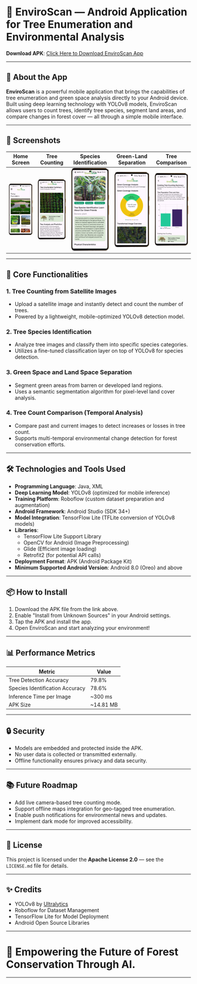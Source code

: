 # 📱 EnviroScan — Android Application for Tree Enumeration and Environmental Analysis

**Download APK**: [Click Here to Download EnviroScan App](your-apk-download-link-here)

---

## 📖 About the App

**EnviroScan** is a powerful mobile application that brings the capabilities of tree enumeration and green space analysis directly to your Android device.  
Built using deep learning technology with YOLOv8 models, EnviroScan allows users to count trees, identify tree species, segment land areas, and compare changes in forest cover — all through a simple mobile interface.

---
## 📸 Screenshots

| Home Screen | Tree Counting | Species Identification | Green-Land Separation | Tree Comparison | 
|:-----------:|:--------------:|:-----------------------:|:----------------------:|:---------------:|
| <img src="Screenshots/IMG-20241216-WA0009-portrait.png" width="120"/> | <img src="Screenshots/IMG-20241216-WA0019-portrait.png" width="120"/> | <img src="Screenshots/IMG-20241216-WA0023-portrait.png" width="120"/> | <img src="Screenshots/IMG-20241216-WA0020-portrait.png" width="120"/> | <img src="Screenshots/IMG-20241216-WA0026-portrait.png" width="120"/> |


---

## 🚀 Core Functionalities

### 1. **Tree Counting from Satellite Images**
- Upload a satellite image and instantly detect and count the number of trees.
- Powered by a lightweight, mobile-optimized YOLOv8 detection model.

### 2. **Tree Species Identification**
- Analyze tree images and classify them into specific species categories.
- Utilizes a fine-tuned classification layer on top of YOLOv8 for species detection.

### 3. **Green Space and Land Space Separation**
- Segment green areas from barren or developed land regions.
- Uses a semantic segmentation algorithm for pixel-level land cover analysis.

### 4. **Tree Count Comparison (Temporal Analysis)**
- Compare past and current images to detect increases or losses in tree count.
- Supports multi-temporal environmental change detection for forest conservation efforts.

---

## 🛠️ Technologies and Tools Used

- **Programming Language**: Java, XML
- **Deep Learning Model**: YOLOv8 (optimized for mobile inference)
- **Training Platform**: Roboflow (custom dataset preparation and augmentation)
- **Android Framework**: Android Studio (SDK 34+)
- **Model Integration**: TensorFlow Lite (TFLite conversion of YOLOv8 models)
- **Libraries**:
  - TensorFlow Lite Support Library
  - OpenCV for Android (Image Preprocessing)
  - Glide (Efficient image loading)
  - Retrofit2 (for potential API calls)
- **Deployment Format**: APK (Android Package Kit)
- **Minimum Supported Android Version**: Android 8.0 (Oreo) and above

---

## 📦 How to Install

1. Download the APK file from the link above.
2. Enable "Install from Unknown Sources" in your Android settings.
3. Tap the APK and install the app.
4. Open EnviroScan and start analyzing your environment!

---

## 📊 Performance Metrics

| Metric                         | Value               |
|---------------------------------|---------------------|
| Tree Detection Accuracy        | 79.8%               |
| Species Identification Accuracy| 78.6%               |
| Inference Time per Image        | ~300 ms             |
| APK Size                        | ~14.81 MB              |

---

## 🔒 Security

- Models are embedded and protected inside the APK.
- No user data is collected or transmitted externally.
- Offline functionality ensures privacy and data security.

---

## 📚 Future Roadmap

- Add live camera-based tree counting mode.
- Support offline maps integration for geo-tagged tree enumeration.
- Enable push notifications for environmental news and updates.
- Implement dark mode for improved accessibility.

---

## 📜 License

This project is licensed under the **Apache License 2.0** — see the `LICENSE.md` file for details.

---

## ✨ Credits

- YOLOv8 by [Ultralytics](https://ultralytics.com/)
- Roboflow for Dataset Management
- TensorFlow Lite for Model Deployment
- Android Open Source Libraries

---

# 🌿 Empowering the Future of Forest Conservation Through AI.

---

